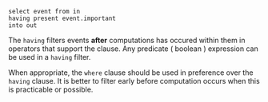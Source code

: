 
```tremor
select event from in
having present event.important
into out
```

The `having` filters events __after__ computations has occured within them in operators
that support the clause. Any predicate ( boolean ) expression can be used
in a `having` filter.

When appropriate, the `where` clause should be used in preference over the `having` clause.
It is better to filter early before computation occurs when this is practicable or possible.

